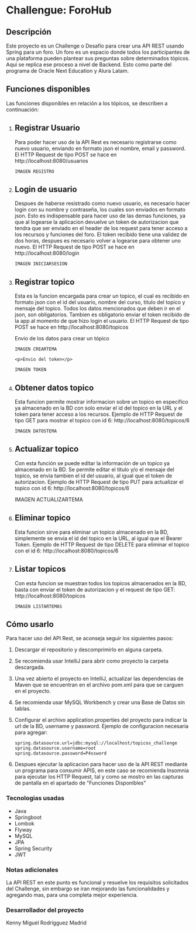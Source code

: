 <h1> Challengue: ForoHub </h1>


<h2>Descripción</h2>
<p>
  Este proyecto es un Challenge o Desafío para crear una API REST usando Spring para un foro. Un foro es un espacio donde todos los participantes de una plataforma pueden plantear sus preguntas sobre determinados tópicos. Aqui se replica
  ese proceso a nivel de Backend. Esto como parte del programa de Oracle Next Education y Alura Latam.
</p>


<h2>Funciones disponibles</h2>
<p>
  Las funciones disponibles en relación a los tópicos, se describen a continuación:
</p>

<ol>
  <li>
    <h2>Registrar Usuario</h2>
    <p>
      Para poder hacer uso de la API Rest es necesario registrarse como nuevo usuario, enviando en formato json el nombre, email y password.
      El HTTP Request de tipo POST se hace en http://localhost:8080/usuarios
    </p>
    
    IMAGEN REGISTRO

    
  </li>

  <li>
    <h2>Login de usuario</h2>
    <p>
      Despues de haberse resistrado como nuevo usuario, es necesario hacer login con su nombre y contraseña, los cuales son enviados en formato json. Esto es indispensable para hacer uso de las demas funciones, ya que al logearse la 
      aplicacion devuelve un token de autorizacion que tendra que ser enviado en el header de los request para tener acceso a los recursos y funciones del foro. El token recibido tiene una validez de dos horas, despues es necesario volver a 
      logearse para obtener uno nuevo. 
      El HTTP Request de tipo POST se hace en http://localhost:8080/login
    </p>

    IMAGEN INICIARSESION
    
  </li>

  <li>
    <h2>Registrar topico</h2>
    <p>
      Esta es la funcion encargada para crear un topico, el cual es recibido en formato json con el id del usuario, nombre del curso, titulo del topico y mensaje del topico. Todos los datos mencionados que deben ir en el json, son obligatorios.
      Tambien es obligatorio enviar el token recibido de la app al momento de que hizo login el usuario. 
      El HTTP Request de tipo POST se hace en http://localhost:8080/topicos
    </p>
    <p>Envio de los datos para crear un tópico</p>
    
    IMAGEN CREARTEMA

    <p>Envio del token</p>

    IMAGEN TOKEN


  <li>
    <h2>Obtener datos topico</h2>
    <p>
      Esta funcion permite mostrar informacion sobre un topico en especifico ya almacenado en la BD con solo enviar el id del topico en la URL y el token para tener acceso a los recursos. 
      Ejemplo de HTTP Request de tipo GET para mostrar el topico con id 6:
      http://localhost:8080/topicos/6
    </p>

    IMAGEN DATOSTEMA

  </li>

  <li>
    <h2>Actualizar topico</h2>
    <p>
      Con esta función se puede editar la información de un topico ya almacenado en la BD. Se permite editar el titulo y/o el mensaje del topico, se envia tambien el id del usuario, al igual que el token de autorizacion.
      Ejemplo de HTTP Request de tipo PUT para actualizar el topico con id 6:
      http://localhost:8080/topicos/6
    </p>
    IMAGEN ACTUALIZARTEMA

  </li>

  <li>
    <h2>Eliminar topico</h2>
    <p>
      Esta funcion sirve para eliminar un topico almacenado en la BD, simplemente se envia el id del topico en la URL, al igual que el Bearer Token.
      Ejemplo de HTTP Request de tipo DELETE para eliminar el topico con el id 6:
      http://localhost:8080/topicos/6
    </p>
    
    
  </li>

  <li>
    <h2>Listar topicos</h2>
    <p>
      Con esta funcion se muestran todos los topicos almacenados en la BD, basta con enviar el token de autorizacion y el request de tipo GET:
      http://localhost:8080/topicos
    </p>

    IMAGEN LISTARTEMAS

  </li>

</ol>


<h2>Cómo usarlo</h2>
<p>
  Para hacer uso del API Rest, se aconseja seguir los siguientes pasos: 
</p>

<ol>
  <li>
    <p>Descargar el repositorio y descomprimirlo en alguna carpeta.</p>
  </li>
  
  <li>
    <p>Se recomienda usar IntelliJ para abrir como proyecto la carpeta descargada.</p>
  </li>
    
  <li>
    <p>Una vez abierto el proyecto en IntelliJ, actualizar las dependencias de Maven que se encuentran en el archivo pom.xml para que se carguen en el proyecto.</p>
  </li>
    
  <li>
    <p>Se recomienda usar MySQL Workbench y crear una Base de Datos sin tablas.
    </p>
  </li>
    
  <li>
    <p>Configurar el archivo application.properties del proyecto para indicar la url de la BD, username y password.
     Ejemplo de configuracion necesaria para agregar:</p>
    
    spring.datasource.url=jdbc:mysql://localhost/topicos_challenge
    spring.datasource.username=root
    spring.datasource.password=P4ssword
    
  </li>

  <li>
    <p>Despues ejecutar la aplicacion para hacer uso de la API REST mediante un programa para consumir APIS, en este caso se recomienda Insomnia para ejecutar los HTTP Request,
    tal y como se mostro en las capturas de pantalla en el apartado de "Funciones Disponibles"</p>
  </li>
  
</ol>


<h3>Tecnologias usadas</h3>
<ul>
  <li>Java</li>
  <li>Springboot</li>
  <li>Lombok</li>
  <li>Flyway</li>
  <li>MySQL</li>
  <li>JPA</li>
  <li>Spring Security</li>
  <li>JWT</li>
</ul>


<h3>Notas adicionales</h3>
<p>
  La API REST en este punto es funcional y resuelve los requisitos solicitados del Challenge, sin embargo se iran mejorando las funcionalidades y agregando mas, para una completa mejor experiencia.
</p>


<h3>Desarrollador del proyecto</h3>
<p>Kenny Miguel Rodrígguez Madrid</p>
